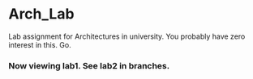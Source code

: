 Arch_Lab
======

Lab assignment for Architectures in university. You probably have zero interest in this. Go.

### Now viewing lab1. See lab2 in branches.
